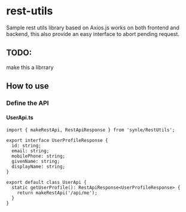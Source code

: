 # rest-utils
Sample rest utils library based on Axios.js works on both frontend and backend, this also provide an easy interface to abort pending request.


## TODO:
make this a librrary

## How to use

### Define the API

#### UserApi.ts
```
import { makeRestApi, RestApiResponse } from 'synle/RestUtils';

export interface UserProfileResponse {
  id: string;
  email: string;
  mobilePhone: string;
  givenName: string;
  displayName: string;
}

export default class UserApi {
  static getUserProfile(): RestApiResponse<UserProfileResponse> {
    return makeRestApi('/api/me');
  }
}
```
